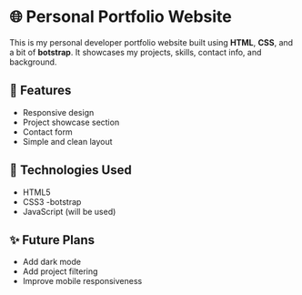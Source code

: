 # 🌐 Personal Portfolio Website

This is my personal developer portfolio website built using **HTML**, **CSS**, and a bit of **botstrap**. It showcases my projects, skills, contact info, and background.

## 🚀 Features

- Responsive design
- Project showcase section
- Contact form
- Simple and clean layout

## 📁 Technologies Used

- HTML5
- CSS3
-botstrap
- JavaScript (will be used)

## ✨ Future Plans

- Add dark mode
- Add project filtering
- Improve mobile responsiveness
